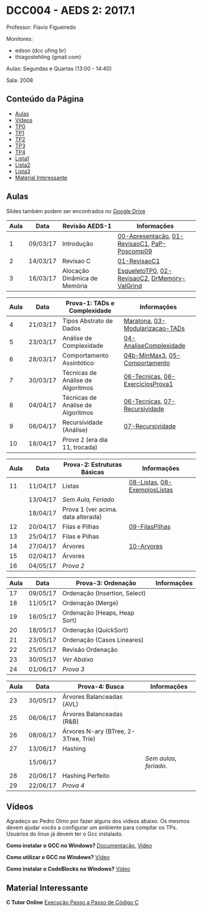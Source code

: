 # DCC004 - AEDS 2: 2017.1

Professor: Flavio Figueiredo

Monitores: 
  - edson (dcc ufmg br)
  - thiagostehling (gmail com)

Aulas: Segundas e Quartas (13:00 - 14:40)

Sala: 2008

## Conteúdo da Página

- [Aulas](#aulas)
- [Vídeos](#vídeos)
- [TP0](https://github.com/flaviovdf/AEDS2-2017-1/blob/master/TP0/README.md)
- [TP1](https://github.com/flaviovdf/AEDS2-2017-1/blob/master/TP1/README.md)
- [TP2](https://github.com/flaviovdf/AEDS2-2017-1/blob/master/TP2/README.md)
- [TP3](https://github.com/flaviovdf/AEDS2-2017-1/blob/master/TP3/README.md)
- [TP4](https://github.com/flaviovdf/AEDS2-2017-1/blob/master/TP4/README.md)
- [Lista1](https://github.com/flaviovdf/AEDS2-2017-1/blob/master/listas/Lista1.md)
- [Lista2](https://github.com/flaviovdf/AEDS2-2017-1/blob/master/listas/Lista2.md)
- [Lista3](https://github.com/flaviovdf/AEDS2-2017-1/blob/master/listas/Lista3.md)
- [Material Interessante](#material-interessante)

## Aulas

Slides também podem ser encontrados no [Google Drive](https://drive.google.com/drive/folders/0B0ryAvcYobs0RWtXV2hWeUdSUjQ)

| Aula | Data     |  Revisão AEDS-1                           | Informações                                            |
|------|----------|-------------------------------------------|--------------------------------------------------------|
|   1  | 09/03/17 |  Introdução                               | [00-Apresentação], [01-RevisaoC1], [PaP-Poscomp09]     |
|   2  | 14/03/17 |  Revisao C                                | [01-RevisaoC1]                                         |
|   3  | 16/03/17 |  Alocação Dinâmica de Memória             | [EsqueletoTP0], [02-RevisaoC2], [DrMemory-ValGrind]    |

| Aula | Data     |  Prova-1: TADs e Complexidade             | Informações                                            |
|------|----------|-------------------------------------------|--------------------------------------------------------|
|   4  | 21/03/17 |  Tipos Abstrato de Dados                  |[Maratona], [03-Modularizacao-TADs]                     |
|   5  | 23/03/17 |  Análise de Complexidade                  |[04-AnaliseComplexidade]                                |
|   6  | 28/03/17 |  Comportamento Assintótico                |[04b-MinMax3], [05-Comportamento]                       |
|   7  | 30/03/17 |  Técnicas de Análise de Algoritmos        |[06-Tecnicas], [06-ExerciciosProva1]                    |
|   8  | 04/04/17 |  Técnicas de Análise de Algoritmos        |[06-Tecnicas], [07-Recursividade]                       |
|   9  | 06/04/17 |  Recursividade (Análise)                  |[07-Recursividade]                                      |
|   10 | 18/04/17 |  *Prova 1* (era dia 11, trocada)          |                                                        |

| Aula | Data     |  Prova-2: Estruturas Básicas              | Informações                                            |
|------|----------|-------------------------------------------|--------------------------------------------------------|
|   11 | 11/04/17 |  Listas                                   | [08-Listas], [08-ExemplosListas]                       |
|      | 13/04/17 |  *Sem Aula, Feriado*                      |                                                        |
|      | 18/04/17 |  Prova 1 (ver acima. data alterada)       |                                                        |
|   12 | 20/04/17 |  Filas e Pilhas                           | [09-FilasPilhas]                                       |
|   13 | 25/04/17 |  Filas e Pilhas                           |                                                        |
|   14 | 27/04/17 |  Árvores                                  | [10-Arvores]                                           |
|   15 | 02/04/17 |  Árvores                                  |                                                        |
|   16 | 04/05/17 |  *Prova 2*                                |                                                        |

| Aula | Data     |  Prova-3: Ordenação                       | Informações                                            |
|------|----------|-------------------------------------------|--------------------------------------------------------|
|   17 | 09/05/17 |  Ordenação (Insertion, Select)            |                                                        |
|   18 | 11/05/17 |  Ordenação (Merge)                        |                                                        |
|   19 | 16/05/17 |  Ordenação (Heaps, Heap Sort)             |                                                        |
|   20 | 18/05/17 |  Ordenação (QuickSort)                    |                                                        |
|   21 | 23/05/17 |  Ordenação (Casos Lineares)               |                                                        |
|   22 | 25/05/17 |  Revisão Ordenação                        |                                                        |
|   23 | 30/05/17 |  *Ver Abaixo*                             |                                                        |
|   24 | 01/06/17 |  *Prova 3*                                |                                                        |

| Aula | Data     |  Prova-4: Busca                           | Informações                                            |
|------|----------|-------------------------------------------|--------------------------------------------------------|
|   23 | 30/05/17 |  Árvores Balanceadas (AVL)                |                                                        |
|   25 | 06/06/17 |  Árvores Balanceadas (R&B)                |                                                        |
|   26 | 08/06/17 |  Árvores N-ary (BTree, 2-3Tree, Trie)     |                                                        |
|   27 | 13/06/17 |  Hashing                                  |                                                        |
|      | 15/06/17 |                                           | *Sem aulas, feriado.*                                  |
|   28 | 20/06/17 |  Hashing Perfeito                         |                                                        |
|   29 | 22/06/17 |  *Prova 4*                                |                                                        |

## Vídeos

Agradeço ao Pedro Olmo por fazer alguns dos vídeos abaixo. Os mesmos devem
ajudar vocês a configurar um ambiente para compilar os TPs.
Usuários do linux já devem ter o Gcc instalado.

**Como instalar o GCC no Windows?** [Documentação](http://homepages.dcc.ufmg.br/~olmo/Instalacao%20GCC%20e%20Textpad.pdf), [Vídeo](https://www.youtube.com/watch?v=FzPBZjkoEmA)

**Como utilizar o GCC no Windows?** [Vídeo](https://www.youtube.com/watch?v=55UX7YpRTig)

**Como instalar o CodeBlocks no Windows?** [Vídeo](http://www.youtube.com/watch?v=w2XLvEcSrgo)

## Material Interessante

**C Tutor Online** [Execução Passo a Passo de Código C](http://pythontutor.com/c.html)

[00-Apresentação]: ./slides/00-Apresentacao.pdf
[01-RevisaoC1]: ./slides/01-RevisaoC.pdf
[PaP-Poscomp09]: https://goo.gl/XoMnzc
[EsqueletoTP0]: https://github.com/flaviovdf/AEDS2-2017-1/tree/master/TP0/main.c
[02-RevisaoC2]: ./slides/02-RevisaoC2.pdf
[DrMemory-ValGrind]: https://github.com/flaviovdf/AEDS2-2017-1/tree/master/valgriddrmem

[03-Modularizacao-TADs]: ./slides/03-Modularizacao-TADs.pdf
[Maratona]: ./slides/divulgacao-maratona.pdf
[04-AnaliseComplexidade]: ./slides/04-AnaliseComplexidade.pdf
[04b-MinMax3]: ./slides/04b-MinMax3.pdf
[05-Comportamento]: ./slides/05-ComportamentoAssintotico.pdf
[06-Tecnicas]: ./slides/06-Tecnicas.pdf
[06-ExerciciosProva1]: https://github.com/flaviovdf/AEDS2-2017-1/blob/master/listas/Lista1.md
[07-Recursividade]: ./slides/07-Recursividade.pdf
[08-Listas]: ./slides/08-Listas.pdf
[09-FilasPilhas]: ./slides/09-FilasPilhas.pdf
[10-Arvores]: ./slides/10-Arvores.pdf
[08-ExemplosListas]: https://github.com/flaviovdf/AEDS2-2017-1/tree/master/exemplos/listas
